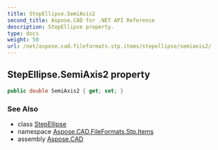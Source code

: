 ```yaml
---
title: StepEllipse.SemiAxis2
second_title: Aspose.CAD for .NET API Reference
description: StepEllipse property. 
type: docs
weight: 50
url: /net/aspose.cad.fileformats.stp.items/stepellipse/semiaxis2/
---
```

## StepEllipse.SemiAxis2 property

```csharp
public double SemiAxis2 { get; set; }
```

### See Also

* class [StepEllipse](../)
* namespace [Aspose.CAD.FileFormats.Stp.Items](../../stepellipse/)
* assembly [Aspose.CAD](../../../)



